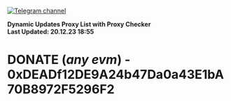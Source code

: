 [![Telegram channel](https://img.shields.io/endpoint?url=https://runkit.io/damiankrawczyk/telegram-badge/branches/master?url=https://t.me/n4z4v0d)](https://t.me/n4z4v0d) 

**Dynamic Updates Proxy List with Proxy Checker**  
**Last Updated: 20.12.23 18:55**

# DONATE (_any evm_) - 0xDEADf12DE9A24b47Da0a43E1bA70B8972F5296F2
